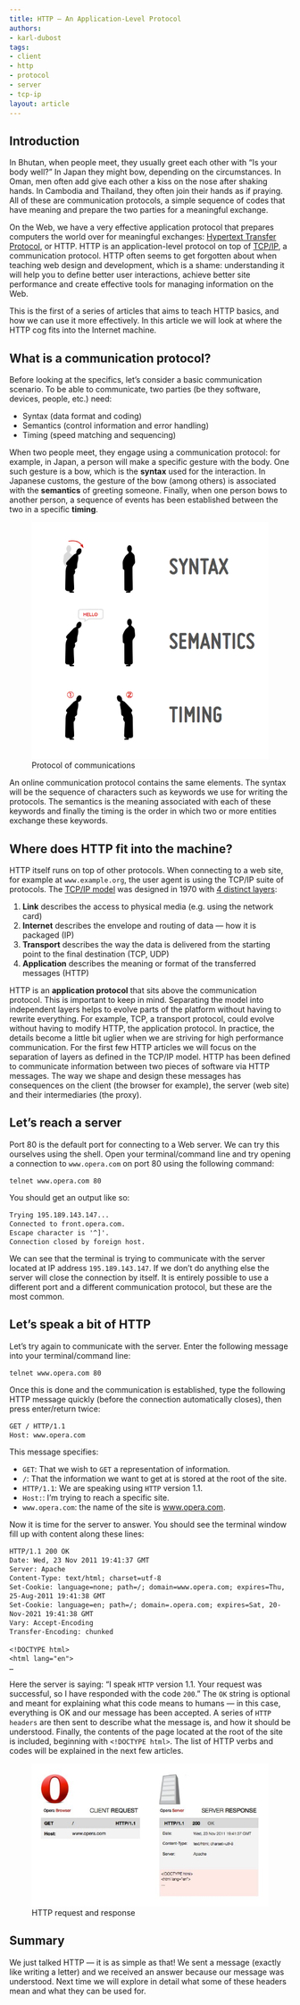 ```yaml
---
title: HTTP — An Application-Level Protocol
authors:
- karl-dubost
tags:
- client
- http
- protocol
- server
- tcp-ip
layout: article
---
```


## Introduction

In Bhutan, when people meet, they usually greet each other with “Is your body well?” In Japan they might bow, depending on the circumstances. In Oman, men often add give each other a kiss on the nose after shaking hands. In Cambodia and Thailand, they often join their hands as if praying. All of these are communication protocols, a simple sequence of codes that have meaning and prepare the two parties for a meaningful exchange.

On the Web, we have a very effective application protocol that prepares computers the world over for meaningful exchanges: [Hypertext Transfer Protocol][1], or HTTP. HTTP is an application-level protocol on top of [TCP/IP][2], a communication protocol. HTTP often seems to get forgotten about when teaching web design and development, which is a shame: understanding it will help you to define better user interactions, achieve better site performance and create effective tools for managing information on the Web.

[1]: https://en.wikipedia.org/wiki/HTTP
[2]: https://en.wikipedia.org/wiki/TCP/IP_model

This is the first of a series of articles that aims to teach HTTP basics, and how we can use it more effectively. In this article we will look at where the HTTP cog fits into the Internet machine.

## What is a communication protocol?

Before looking at the specifics, let’s consider a basic communication scenario. To be able to communicate, two parties (be they software, devices, people, etc.) need:

- Syntax (data format and coding)
- Semantics (control information and error handling)
- Timing (speed matching and sequencing)

When two people meet, they engage using a communication protocol: for example, in Japan, a person will make a specific gesture with the body. One such gesture is a bow, which is the **syntax** used for the interaction. In Japanese customs, the gesture of the bow (among others) is associated with the **semantics** of greeting someone. Finally, when one person bows to another person, a sequence of events has been established between the two in a specific **timing**.

<figure>
	<img src="/articles/http-basic-introduction/communication.png" alt="Protocol of communications">
	<figcaption>Protocol of communications</figcaption>
</figure>

An online communication protocol contains the same elements. The syntax will be the sequence of characters such as keywords we use for writing the protocols. The semantics is the meaning associated with each of these keywords and finally the timing is the order in which two or more entities exchange these keywords.

## Where does HTTP fit into the machine?

HTTP itself runs on top of other protocols. When connecting to a web site, for example at `www.example.org`, the user agent is using the TCP/IP suite of protocols. The [TCP/IP model][4] was designed in 1970 with [4 distinct layers][5]:

[4]: http://en.wikipedia.org/wiki/TCP/IP_model
[5]: http://tools.ietf.org/html/rfc1122

1. **Link** describes the access to physical media (e.g. using the network card)
2. **Internet** describes the envelope and routing of data — how it is packaged (IP)
3. **Transport** describes the way the data is delivered from the starting point to the final destination (TCP, UDP)
4. **Application** describes the meaning or format of the transferred messages (HTTP)

HTTP is an **application protocol** that sits above the communication protocol. This is important to keep in mind. Separating the model into independent layers helps to evolve parts of the platform without having to rewrite everything. For example, TCP, a transport protocol, could evolve without having to modify HTTP, the application protocol. In practice, the details become a little bit uglier when we are striving for high performance communication. For the first few HTTP articles we will focus on the separation of layers as defined in the TCP/IP model. HTTP has been defined to communicate information between two pieces of software via HTTP messages. The way we shape and design these messages has consequences on the client (the browser for example), the server (web site) and their intermediaries (the proxy).

## Let’s reach a server

Port 80 is the default port for connecting to a Web server. We can try this ourselves using the shell. Open your terminal/command line and try opening a connection to `www.opera.com` on port 80 using the following command:

	telnet www.opera.com 80

You should get an output like so:

	Trying 195.189.143.147...
	Connected to front.opera.com.
	Escape character is '^]'.
	Connection closed by foreign host.

We can see that the terminal is trying to communicate with the server located at IP address `195.189.143.147`. If we don’t do anything else the server will close the connection by itself. It is entirely possible to use a different port and a different communication protocol, but these are the most common.

## Let’s speak a bit of HTTP

Let’s try again to communicate with the server. Enter the following message into your terminal/command line:

	telnet www.opera.com 80

Once this is done and the communication is established, type the following HTTP message quickly (before the connection automatically closes), then press enter/return twice:

	GET / HTTP/1.1
	Host: www.opera.com

This message specifies:

- `GET`: That we wish to `GET` a representation of information.
- `/`: That the information we want to get at is stored at the root of the site.
- `HTTP/1.1`: We are speaking using `HTTP` version 1.1.
- `Host:`: I’m trying to reach a specific site.
- `www.opera.com`: the name of the site is www.opera.com.

Now it is time for the server to answer. You should see the terminal window fill up with content along these lines:

	HTTP/1.1 200 OK
	Date: Wed, 23 Nov 2011 19:41:37 GMT
	Server: Apache
	Content-Type: text/html; charset=utf-8
	Set-Cookie: language=none; path=/; domain=www.opera.com; expires=Thu, 25-Aug-2011 19:41:38 GMT
	Set-Cookie: language=en; path=/; domain=.opera.com; expires=Sat, 20-Nov-2021 19:41:38 GMT
	Vary: Accept-Encoding
	Transfer-Encoding: chunked

	<!DOCTYPE html>
	<html lang="en">
	…

Here the server is saying: “I speak `HTTP` version 1.1. Your request was successful, so I have responded with the code `200`.” The `OK` string is optional and meant for explaining what this code means to humans — in this case, everything is OK and our message has been accepted. A series of `HTTP headers` are then sent to describe what the message is, and how it should be understood. Finally, the contents of the page located at the root of the site is included, beginning with `<!DOCTYPE html>`. The list of HTTP verbs and codes will be explained in the next few articles.

<figure>
	<img src="/articles/http-basic-introduction/request-response.jpg" alt="HTTP request and response">
	<figcaption>HTTP request and response</figcaption>
</figure>

## Summary

We just talked HTTP — it is as simple as that! We sent a message (exactly like writing a letter) and we received an answer because our message was understood. Next time we will explore in detail what some of these headers mean and what they can be used for.